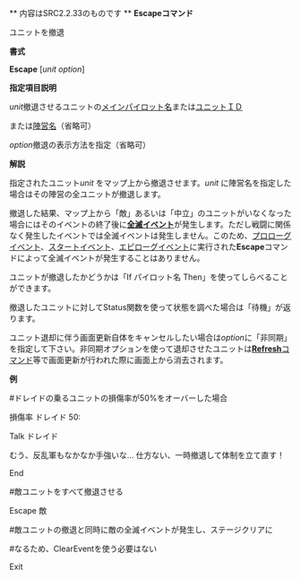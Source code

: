 ** 内容はSRC2.2.33のものです **
**Escapeコマンド**

ユニットを撤退

**書式**

**Escape** [*unit option*]

**指定項目説明**

*unit*撤退させるユニットの[メインパイロット名](メインパイロット名.md)または[ユニットＩＤ](ユニットＩＤ.md)

または[陣営名](陣営名.md)（省略可）

*option*撤退の表示方法を指定（省略可）

**解説**

指定されたユニット*unit* をマップ上から撤退させます。*unit* に陣営名を指定した場合はその陣営の全ユニットが撤退します。

撤退した結果、マップ上から「敵」あるいは「中立」のユニットがいなくなった場合にはそのイベントの終了後に[**全滅イベント**](全滅イベント.md)が発生します。ただし戦闘に関係なく発生したイベントでは全滅イベントは発生しません。このため、[プロローグイベント](プロローグイベント.md)、[スタートイベント](スタートイベント.md)、[エピローグイベント](エピローグイベント.md)に実行された**Escape**コマンドによって全滅イベントが発生することはありません。

ユニットが撤退したかどうかは「If パイロット名 Then」を使ってしらべることができます。

撤退したユニットに対してStatus関数を使って状態を調べた場合は「待機」が返ります。

ユニット退却に伴う画面更新自体をキャンセルしたい場合は*option*に「非同期」を指定して下さい。非同期オプションを使って退却させたユニットは[**Refresh**コマンド](Refreshコマンド.md)等で画面更新が行われた際に画面上から消去されます。

**例**

#ドレイドの乗るユニットの損傷率が50%をオーバーした場合

損傷率 ドレイド 50:

Talk ドレイド

むう、反乱軍もなかなか手強いな… 仕方ない、一時撤退して体制を立て直す！

End

#敵ユニットをすべて撤退させる

Escape 敵

#敵ユニットの撤退と同時に敵の全滅イベントが発生し、ステージクリアに

#なるため、ClearEventを使う必要はない

Exit
